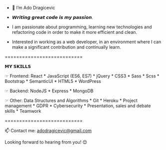 - 👋 I’m Ado Dragicevic

- 𝙒𝙧𝙞𝙩𝙞𝙣𝙜 𝙜𝙧𝙚𝙖𝙩 𝙘𝙤𝙙𝙚 𝙞𝙨 𝙢𝙮 𝙥𝙖𝙨𝙨𝙞𝙤𝙣.

- I am passionate about programming, learning new technologies and refactoring code in order to make it more efficient and clean.
 
- Interested in working as a web developer, in an environment where I can make a significant contribution and continually learn.


===========================

  𝗠𝗬 𝗦𝗞𝗜𝗟𝗟𝗦
  
  ☞ Frontend:
React * JavaScript (ES6, ES7) * jQuery * CSS3 * Sass * Scss * Bootstrap * SemanticUI * HTML5 * WordPress

  ☞ Backend:
NodeJS * Express * MongoDB

  ☞ Other:
Data Structures and Algorithms * Git * Heroku * Project management * GDPR * Cybersecurity * Presentation, sales and debate skills * Teamwork


===========================

📫 Contact me: adodragicevic@gmail.com

Looking forward to hearing from you! 😊
